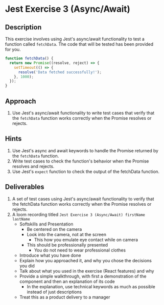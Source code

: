 # Jest Exercise 3 (Async/Await)

## Description

This exercise involves using Jest's async/await functionality to test a function called `fetchData`. The code that will be tested has been provided for you.

```javascript
function fetchData() {
  return new Promise((resolve, reject) => {
    setTimeout(() => {
      resolve('Data fetched successfully!');
    }, 1000);
  });
}
```

## Approach

1. Use Jest's async/await functionality to write test cases that verify that the `fetchData` function works correctly when the Promise resolves or rejects.

## Hints

1. Use Jest's async and await keywords to handle the Promise returned by the `fetchData` function.
2. Write test cases to check the function's behavior when the Promise resolves and rejects.
3. Use Jest's `expect` function to check the output of the fetchData function.

## Deliverables

1. A set of test cases using Jest's async/await functionality to verify that the fetchData function works correctly when the Promise resolves or rejects.
2. A loom recording titled `Jest Exercise 3 (Async/Await) firstName lastName`
    - Softskills and Presentation
        - Be centered on the camera
        - Look into the camera, not at the screen
            - This how you emulate eye contact while on camera
        - This should be professionally presented
            - You do not need to wear professional clothes
    - Introduce what you have done
    - Explain how you approached it, and why you chose the decisions you did
    - Talk about what you used in the exercise (React features) and why
    - Provide a simple walkthrough, with first a demonstration of the component and then an explanation of its code
        - In the explanation, use technical keywords as much as possible instead of just descriptions
    - Treat this as a product delivery to a manager